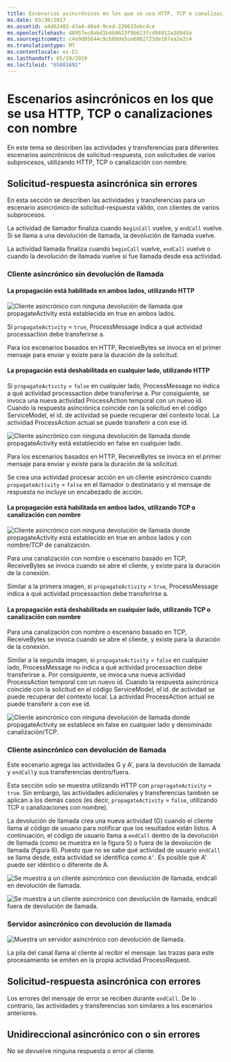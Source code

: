 ```yaml
---
title: Escenarios asincrónicos en los que se usa HTTP, TCP o canalizaciones con nombre
ms.date: 03/30/2017
ms.assetid: a4d62402-43a4-48a4-9ced-220633ebc4ce
ms.openlocfilehash: 48957ec0abd1b4b0623f9b613fcd94912a38845b
ms.sourcegitcommit: c4e9d05644c9cb89de5ce6002723de107ea2e2c4
ms.translationtype: MT
ms.contentlocale: es-ES
ms.lasthandoff: 05/19/2019
ms.locfileid: "65881692"
---
```

# <a name="asynchronous-scenarios-using-http-tcp-or-named-pipe"></a>Escenarios asincrónicos en los que se usa HTTP, TCP o canalizaciones con nombre
En este tema se describen las actividades y transferencias para diferentes escenarios asincrónicos de solicitud-respuesta, con solicitudes de varios subprocesos, utilizando HTTP, TCP o canalización con nombre.  
  
## <a name="asynchronous-requestreply-without-errors"></a>Solicitud-respuesta asincrónica sin errores  
 En esta sección se describen las actividades y transferencias para un escenario asincrónico de solicitud-respuesta válido, con clientes de varios subprocesos.  
  
 La actividad de llamador finaliza cuando `beginCall` vuelve, y `endCall` vuelve. Si se llama a una devolución de llamada, la devolución de llamada vuelve.  
  
 La actividad llamada finaliza cuando `beginCall` vuelve, `endCall` vuelve o cuando la devolución de llamada vuelve si fue llamada desde esa actividad.  
  
### <a name="asynchronous-client-without-callback"></a>Cliente asincrónico sin devolución de llamada  
  
#### <a name="propagation-is-enabled-on-both-sides-using-http"></a>La propagación está habilitada en ambos lados, utilizando HTTP  
 ![Cliente asincrónico con ninguna devolución de llamada que propagateActivity está establecida en true en ambos lados.](./media/asynchronous-scenarios-using-http-tcp-or-named-pipe/asynchronous-client-no-callback.gif)   
  
 Si `propagateActivity` = `true`, ProcessMessage indica a qué actividad processaction debe transferirse a.  
  
 Para los escenarios basados en HTTP, ReceiveBytes se invoca en el primer mensaje para enviar y existe para la duración de la solicitud.  
  
#### <a name="propagation-is-disabled-on-either-sides-using-http"></a>La propagación está deshabilitada en cualquier lado, utilizando HTTP  
 Si `propagateActivity` = `false` en cualquier lado, ProcessMessage no indica a qué actividad processaction debe transferirse a. Por consiguiente, se invoca una nueva actividad ProcessAction temporal con un nuevo id. Cuando la respuesta asincrónica coincide con la solicitud en el código ServiceModel, el id. de actividad se puede recuperar del contexto local. La actividad ProcessAction actual se puede transferir a con ese id.  
  
 ![Cliente asincrónico con ninguna devolución de llamada donde propagateActivity está establecido en false en cualquier lado.](./media/asynchronous-scenarios-using-http-tcp-or-named-pipe/asynchronous-scenario-propagation-disabled-either-side.gif)  
    
 Para los escenarios basados en HTTP, ReceiveBytes se invoca en el primer mensaje para enviar y existe para la duración de la solicitud.  
  
 Se crea una actividad procesar acción en un cliente asincrónico cuando `propagateActivity` = `false` en el llamador o destinatario y el mensaje de respuesta no incluye un encabezado de acción.  
  
#### <a name="propagation-is-enabled-on-both-sides-using-tcp-or-named-pipe"></a>La propagación está habilitada en ambos lados, utilizando TCP o canalización con nombre  
 ![Cliente asincrónico con ninguna devolución de llamada donde propagateActivity está establecido en true en ambos lados y con nombre/TCP de canalización.](./media/asynchronous-scenarios-using-http-tcp-or-named-pipe/asynchronous-scenario-propagation-enabled-using-tcp.gif)  
  
 Para una canalización con nombre o escenario basado en TCP, ReceiveBytes se invoca cuando se abre el cliente, y existe para la duración de la conexión.  
  
 Similar a la primera imagen, si `propagateActivity` = `true`, ProcessMessage indica a qué actividad processaction debe transferirse a.  
  
#### <a name="propagation-is-disabled-on-either-sides-using-tcp-or-named-pipe"></a>La propagación está deshabilitada en cualquier lado, utilizando TCP o canalización con nombre  
 Para una canalización con nombre o escenario basado en TCP, ReceiveBytes se invoca cuando se abre el cliente, y existe para la duración de la conexión.  
  
 Similar a la segunda imagen, si `propagateActivity` = `false` en cualquier lado, ProcessMessage no indica a qué actividad processaction debe transferirse a. Por consiguiente, se invoca una nueva actividad ProcessAction temporal con un nuevo id. Cuando la respuesta asincrónica coincide con la solicitud en el código ServiceModel, el id. de actividad se puede recuperar del contexto local. La actividad ProcessAction actual se puede transferir a con ese id.  
  
 ![Cliente asincrónico con ninguna devolución de llamada donde propagateActivity se establece en false en cualquier lado y denominado canalización/TCP.](./media/asynchronous-scenarios-using-http-tcp-or-named-pipe/asynchronous-scenario-propagation-disabled-using-tcp.gif)  
    
### <a name="asynchronous-client-with-callback"></a>Cliente asincrónico con devolución de llamada  
 Este escenario agrega las actividades G y A', para la devolución de llamada y `endCall`y sus transferencias dentro/fuera.  
  
 Esta sección solo se muestra utilizando HTTP con `propragateActivity` = `true`. Sin embargo, las actividades adicionales y transferencias también se aplican a los demás casos (es decir, `propagateActivity` = `false`, utilizando TCP o canalizaciones con nombre).  
  
 La devolución de llamada crea una nueva actividad (G) cuando el cliente llama al código de usuario para notificar que los resultados están listos. A continuación, el código de usuario llama a `endCall` dentro de la devolución de llamada (como se muestra en la figura 5) o fuera de la devolución de llamada (figura 6). Puesto que no se sabe qué actividad de usuario `endCall` se llama desde, esta actividad se identifica como `A’`. Es posible que A' puede ser idéntico o diferente de A.  
  
 ![Se muestra a un cliente asincrónico con devolución de llamada, endcall en devolución de llamada.](./media/asynchronous-scenarios-using-http-tcp-or-named-pipe/asynchronous-client-callback-endcall-in-callback.gif)  
    
 ![Se muestra a un cliente asincrónico con devolución de llamada, endcall fuera de devolución de llamada.](./media/asynchronous-scenarios-using-http-tcp-or-named-pipe/asynchronous-client-callback-endcall-outside-callback.gif)  
    
### <a name="asynchronous-server-with-callback"></a>Servidor asincrónico con devolución de llamada  
 ![Muestra un servidor asincrónico con devolución de llamada.](./media/asynchronous-scenarios-using-http-tcp-or-named-pipe/asynchronous-server-callback.gif)  
    
 La pila del canal llama al cliente al recibir el mensaje: las trazas para este procesamiento se emiten en la propia actividad ProcessRequest.  
  
## <a name="asynchronous-requestreply-with-errors"></a>Solicitud-respuesta asincrónica con errores  
 Los errores del mensaje de error se reciben durante `endCall`. De lo contrario, las actividades y transferencias son similares a los escenarios anteriores.  
  
## <a name="asynchronous-one-way-with-or-without-errors"></a>Unidireccional asincrónico con o sin errores  
 No se devuelve ninguna respuesta o error al cliente.
